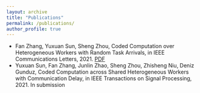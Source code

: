 ```yaml
---
layout: archive
title: "Publications"
permalink: /publications/
author_profile: true
---
```

* Fan Zhang, Yuxuan Sun, Sheng Zhou, Coded Computation over Heterogeneous Workers with Random Task Arrivals, in IEEE Communications Letters, 2021. [PDF](http://zhang-f.github.io/files/Coded_Computation_over_Heterogeneous_Workers_with_Random_Task_Arrivals.pdf)
* Yuxuan Sun, Fan Zhang, Junlin Zhao, Sheng Zhou, Zhisheng Niu, Deniz Gunduz, Coded Computation across Shared Heterogeneous
		Workers with Communication Delay, in IEEE Transactions on Signal Processing, 2021. In submission
